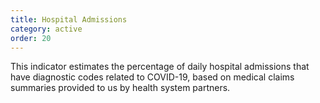 ```yaml
---
title: Hospital Admissions
category: active
order: 20
---
```


This indicator estimates the percentage of daily hospital admissions that have diagnostic codes related to COVID-19, based on medical claims summaries provided to us by health system partners.
